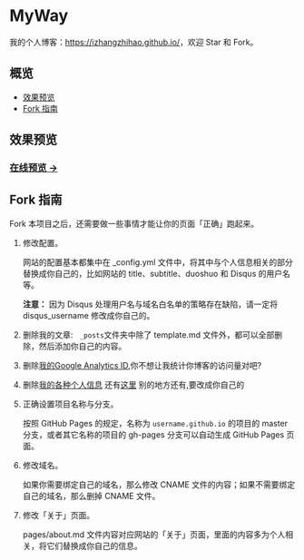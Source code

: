 # MyWay

我的个人博客：<https://izhangzhihao.github.io/>，欢迎 Star 和 Fork。

## 概览

* [效果预览](#效果预览)
* [Fork 指南](#fork-指南)

## 效果预览

### [在线预览 &rarr;](https://izhangzhihao.github.io/)

## Fork 指南

Fork 本项目之后，还需要做一些事情才能让你的页面「正确」跑起来。

1. 修改配置。

   网站的配置基本都集中在 \_config.yml 文件中，将其中与个人信息相关的部分替换成你自己的，比如网站的 title、subtitle、duoshuo 和 Disqus 的用户名等。

   **注意：** 因为 Disqus 处理用户名与域名白名单的策略存在缺陷，请一定将 disqus\_username 修改成你自己的。
   
2. 删除我的文章:
   `_posts`文件夹中除了 template.md 文件外，都可以全部删除，然后添加你自己的内容。

3. 删除[我的Google Analytics ID](https://github.com/izhangzhihao/izhangzhihao.github.io/blob/master/_includes/footer.html#L44-L53),你不想让我统计你博客的访问量对吧?

4. 删除[我的各种个人信息](https://github.com/izhangzhihao/izhangzhihao.github.io/blob/master/_config.yml) 还有[这里](https://github.com/izhangzhihao/izhangzhihao.github.io/blob/master/pages/about.md) 别的地方还有,要改成你自己的

5. 正确设置项目名称与分支。

   按照 GitHub Pages 的规定，名称为 `username.github.io` 的项目的 master 分支，或者其它名称的项目的 gh-pages 分支可以自动生成 GitHub Pages 页面。

6. 修改域名。

   如果你需要绑定自己的域名，那么修改 CNAME 文件的内容；如果不需要绑定自己的域名，那么删掉 CNAME 文件。


7. 修改「关于」页面。

   pages/about.md 文件内容对应网站的「关于」页面，里面的内容多为个人相关，将它们替换成你自己的信息。

